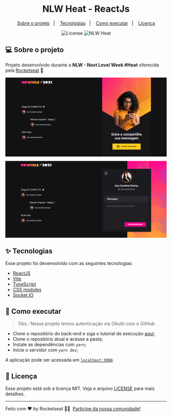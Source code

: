 <h1 align="center">NLW Heat - ReactJs</h1>

<p align="center">
  <a href="#-sobre-o-projeto">Sobre o projeto</a>&nbsp;&nbsp;&nbsp;|&nbsp;&nbsp;&nbsp;
  <a href="#-tecnologias">Tecnologias</a>&nbsp;&nbsp;&nbsp;|&nbsp;&nbsp;&nbsp;
  <a href="#-como-executar">Como executar</a>&nbsp;&nbsp;&nbsp;|&nbsp;&nbsp;&nbsp;
  <a href="#-licença">Licença</a>
</p>

<p align="center">
  <img alt="License" src="https://img.shields.io/static/v1?label=license&message=MIT&color=8257E5&labelColor=000000">
  <img src="https://img.shields.io/static/v1?label=NLW&message=Heat&color=8257E5&labelColor=000000" alt="NLW Heat" />
</p>

## 💻 Sobre o projeto

Projeto desenvolvido durante a **NLW - Next Level Week #Heat** oferecida pela [Rocketseat](https://rocketseat.com.br/) 🚀.

<p align="center" style="display: flex; align-items: flex-start; justify-content: center;">
  	<img src="/.github/screenshots/nlw-heat-react-login.png" width="100%">
</p>



<p align="center" style="display: flex; align-items: flex-start; justify-content: center;">
  	<img src="/.github/screenshots/nlw-heat-react-send-message.png" width="100%">
</p>



## ✨ Tecnologias

Esse projeto foi desenvolvido com as seguintes tecnologias:

- [ReactJS](https://pt-br.reactjs.org/)
- [Vite](https://vitejs.dev/)
- [TypeScript](https://www.typescriptlang.org/)
- [CSS modules](https://github.com/css-modules/css-modules)
- [Socket.IO](https://socket.io/)

## 🚀 Como executar

> Obs.: Nesse projeto temos autenticação via OAuth com o GitHub

- Clone o repositório do back-end e siga o tutorial de execução [aqui](https://github.com/anacarolinedantas/nwl-heat-node);
- Clone o repositório atual e acesse a pasta;
- Instale as dependências com `yarn`;
- Inicie o servidor com `yarn dev`;

A aplicação pode ser acessada em [`localhost:3000`](http://localhost:3000).

## 📄 Licença

Esse projeto está sob a licença MIT. Veja o arquivo [LICENSE](LICENSE) para mais detalhes.

---

Feito com ♥ by Rocketseat 👋🏻 &nbsp;[Participe da nossa comunidade!](https://discordapp.com/invite/gCRAFhc)
